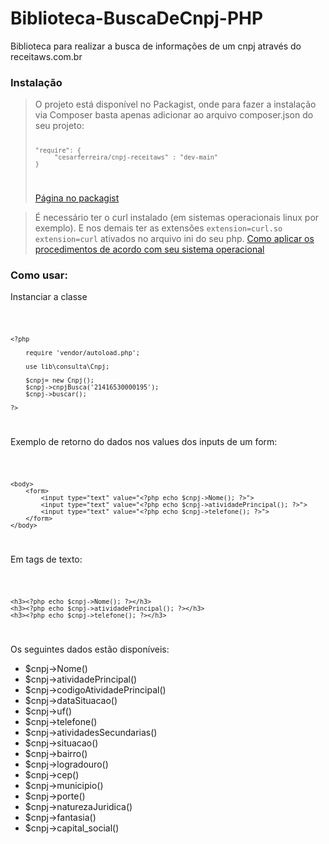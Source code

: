 # Biblioteca-BuscaDeCnpj-PHP
 Biblioteca para realizar a busca de informações de um cnpj através do <a>receitaws.com.br</a>

<h3>Instalação</h3>
<blockquote>O projeto está disponível no Packagist, onde para fazer a instalação via Composer basta apenas adicionar ao arquivo composer.json do seu projeto: 

<code>

    "require": {
         "cesarferreira/cnpj-receitaws" : "dev-main"
    }
    
</code>

<a href="https://packagist.org/packages/cesarferreira/cnpj-receitaws">Página no packagist</a>
</blockquote>

<blockquote>
       É necessário ter o curl instalado (em sistemas operacionais linux por exemplo). E nos demais ter as extensões <code>extension=curl.so</code> <code>extension=curl</code> ativados no arquivo ini do seu php. <a href="https://www.php.net/manual/pt_BR/curl.installation.php">Como aplicar os procedimentos de acordo com seu sistema operacional</a>
</blockquote>

<h3>Como usar:</h3>

<p>Instanciar a classe</p>
<code>
   
    <?php

        require 'vendor/autoload.php';

        use lib\consulta\Cnpj;

        $cnpj= new Cnpj();
        $cnpj->cnpjBusca('21416530000195');
        $cnpj->buscar();

    ?>
</code>

<p>Exemplo de retorno do dados nos values dos inputs de um form:</p>
<code>

    <body>
        <form>
            <input type="text" value="<?php echo $cnpj->Nome(); ?>">
            <input type="text" value="<?php echo $cnpj->atividadePrincipal(); ?>">    
            <input type="text" value="<?php echo $cnpj->telefone(); ?>">
        </form>  
    </body>
</code>

<p>Em tags de texto:</p>
<code>

    <h3><?php echo $cnpj->Nome(); ?></h3>
    <h3><?php echo $cnpj->atividadePrincipal(); ?></h3>
    <h3><?php echo $cnpj->telefone(); ?></h3>

</code>

<p>Os seguintes dados estão disponíveis:</p>
<ul>
  <li>$cnpj->Nome()</li>
  <li>$cnpj->atividadePrincipal()</li>
  <li>$cnpj->codigoAtividadePrincipal()</li>
  <li>$cnpj->dataSituacao()</li>
  <li>$cnpj->uf()</li>
  <li>$cnpj->telefone()</li>
  <li>$cnpj->atividadesSecundarias()</li>
  <li>$cnpj->situacao()</li>
  <li>$cnpj->bairro()</li>
  <li>$cnpj->logradouro()</li>
  <li>$cnpj->cep()</li>
  <li>$cnpj->municipio()</li>
  <li>$cnpj->porte()</li>
  <li>$cnpj->naturezaJuridica()</li>
  <li>$cnpj->fantasia()</li>
  <li>$cnpj->capital_social()</li>
</ul>
